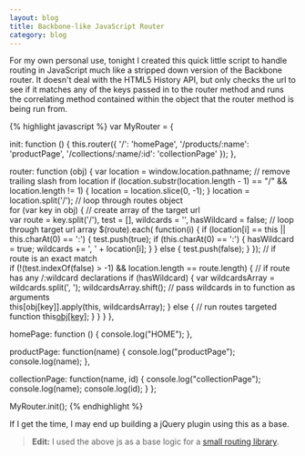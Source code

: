 ```yaml
---              
layout: blog
title: Backbone-like JavaScript Router
category: blog
---
```

For my own personal use, tonight I created this quick little script to handle routing in JavaScript much like a stripped down version of the Backbone router. It doesn't deal with the HTML5 History API, but only checks the url to see if it matches any of the keys passed in to the router method and runs the correlating method contained within the object that the router method is being run from.

{% highlight javascript %}
var MyRouter = {
 
  init: function () {
    this.router({
      '/': 'homePage',
      '/products/:name': 'productPage',
      '/collections/:name/:id': 'collectionPage'
    });
  },
 
  router: function (obj) {
    var location = window.location.pathname;
    // remove trailing slash from location
    if (location.substr(location.length - 1) == "/" && location.length != 1) {
      location = location.slice(0, -1);
    }
    location = location.split('/');
    // loop through routes object    
    for (var key in obj) {
      // create array of the target url    
      var route = key.split('/'),
      test = [],
      wildcards = '',
      hasWildcard = false;
      // loop through target url array
      $(route).each( function(i) {
        if (location[i] == this || this.charAt(0) == ':') {
          test.push(true);
          if (this.charAt(0) == ':') {
            hasWildcard = true;
            wildcards += ', ' + location[i];
          }
        }
        else {
          test.push(false);
        }
      });
      // if route is an exact match      
      if (!(test.indexOf(false) > -1) && location.length == route.length) {
        // if route has any /:wildcard declarations
        if (hasWildcard) {
          var wildcardsArray = wildcards.split(', ');
          wildcardsArray.shift();
          // pass wildcards in to function as arguments          
          this[obj[key]].apply(this, wildcardsArray);
        }
        else {
          // run routes targeted function
          this[obj[key]]();
        }
      }
    }
  },
 
  homePage: function () {
    console.log("HOME");
  },
 
  productPage: function(name) {
    console.log("productPage");
    console.log(name);
  },
 
  collectionPage: function(name, id) {
    console.log("collectionPage");
    console.log(name);
    console.log(id);
  }
};
 
MyRouter.init();
{% endhighlight %}

If I get the time, I may end up building a jQuery plugin using this as a base.

> **Edit:** I used the above js as a base logic for a [small routing library](http://travmckinney.com/RouterJS/).
